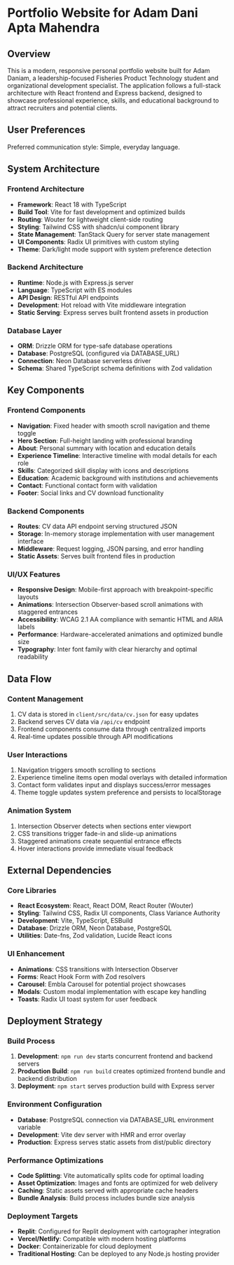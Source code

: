 # Portfolio Website for Adam Dani Apta Mahendra

## Overview

This is a modern, responsive personal portfolio website built for Adam Daniam, a leadership-focused Fisheries Product Technology student and organizational development specialist. The application follows a full-stack architecture with React frontend and Express backend, designed to showcase professional experience, skills, and educational background to attract recruiters and potential clients.

## User Preferences

Preferred communication style: Simple, everyday language.

## System Architecture

### Frontend Architecture
- **Framework**: React 18 with TypeScript
- **Build Tool**: Vite for fast development and optimized builds
- **Routing**: Wouter for lightweight client-side routing
- **Styling**: Tailwind CSS with shadcn/ui component library
- **State Management**: TanStack Query for server state management
- **UI Components**: Radix UI primitives with custom styling
- **Theme**: Dark/light mode support with system preference detection

### Backend Architecture
- **Runtime**: Node.js with Express.js server
- **Language**: TypeScript with ES modules
- **API Design**: RESTful API endpoints
- **Development**: Hot reload with Vite middleware integration
- **Static Serving**: Express serves built frontend assets in production

### Database Layer
- **ORM**: Drizzle ORM for type-safe database operations
- **Database**: PostgreSQL (configured via DATABASE_URL)
- **Connection**: Neon Database serverless driver
- **Schema**: Shared TypeScript schema definitions with Zod validation

## Key Components

### Frontend Components
- **Navigation**: Fixed header with smooth scroll navigation and theme toggle
- **Hero Section**: Full-height landing with professional branding
- **About**: Personal summary with location and education details
- **Experience Timeline**: Interactive timeline with modal details for each role
- **Skills**: Categorized skill display with icons and descriptions
- **Education**: Academic background with institutions and achievements
- **Contact**: Functional contact form with validation
- **Footer**: Social links and CV download functionality

### Backend Components
- **Routes**: CV data API endpoint serving structured JSON
- **Storage**: In-memory storage implementation with user management interface
- **Middleware**: Request logging, JSON parsing, and error handling
- **Static Assets**: Serves built frontend files in production

### UI/UX Features
- **Responsive Design**: Mobile-first approach with breakpoint-specific layouts
- **Animations**: Intersection Observer-based scroll animations with staggered entrances
- **Accessibility**: WCAG 2.1 AA compliance with semantic HTML and ARIA labels
- **Performance**: Hardware-accelerated animations and optimized bundle size
- **Typography**: Inter font family with clear hierarchy and optimal readability

## Data Flow

### Content Management
1. CV data is stored in `client/src/data/cv.json` for easy updates
2. Backend serves CV data via `/api/cv` endpoint
3. Frontend components consume data through centralized imports
4. Real-time updates possible through API modifications

### User Interactions
1. Navigation triggers smooth scrolling to sections
2. Experience timeline items open modal overlays with detailed information
3. Contact form validates input and displays success/error messages
4. Theme toggle updates system preference and persists to localStorage

### Animation System
1. Intersection Observer detects when sections enter viewport
2. CSS transitions trigger fade-in and slide-up animations
3. Staggered animations create sequential entrance effects
4. Hover interactions provide immediate visual feedback

## External Dependencies

### Core Libraries
- **React Ecosystem**: React, React DOM, React Router (Wouter)
- **Styling**: Tailwind CSS, Radix UI components, Class Variance Authority
- **Development**: Vite, TypeScript, ESBuild
- **Database**: Drizzle ORM, Neon Database, PostgreSQL
- **Utilities**: Date-fns, Zod validation, Lucide React icons

### UI Enhancement
- **Animations**: CSS transitions with Intersection Observer
- **Forms**: React Hook Form with Zod resolvers
- **Carousel**: Embla Carousel for potential project showcases
- **Modals**: Custom modal implementation with escape key handling
- **Toasts**: Radix UI toast system for user feedback

## Deployment Strategy

### Build Process
1. **Development**: `npm run dev` starts concurrent frontend and backend servers
2. **Production Build**: `npm run build` creates optimized frontend bundle and backend distribution
3. **Deployment**: `npm start` serves production build with Express server

### Environment Configuration
- **Database**: PostgreSQL connection via DATABASE_URL environment variable
- **Development**: Vite dev server with HMR and error overlay
- **Production**: Express serves static assets from dist/public directory

### Performance Optimizations
- **Code Splitting**: Vite automatically splits code for optimal loading
- **Asset Optimization**: Images and fonts are optimized for web delivery
- **Caching**: Static assets served with appropriate cache headers
- **Bundle Analysis**: Build process includes bundle size analysis

### Deployment Targets
- **Replit**: Configured for Replit deployment with cartographer integration
- **Vercel/Netlify**: Compatible with modern hosting platforms
- **Docker**: Containerizable for cloud deployment
- **Traditional Hosting**: Can be deployed to any Node.js hosting provider